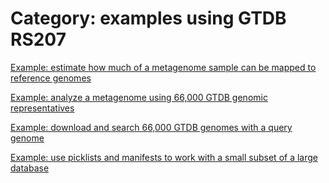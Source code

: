 # Category: examples using GTDB RS207


[Example: estimate how much of a metagenome sample can be mapped to reference genomes](15-estimate-how-much-of-a-metagenome-sample-can-be-mapped-to-reference-genomes.md)

[Example: analyze a metagenome using 66,000 GTDB genomic representatives](14-analyze-a-metagenome-using-66000-GTDB-genomic-representatives.md)

[Example: download and search 66,000 GTDB genomes with a query genome](13-download-and-search-66000-GTDB-genomes-with-a-query-genome.md)

[Example: use picklists and manifests to work with a small subset of a large database](4-use-picklists-and-manifests-to-work-with-a-small-subset-of-a-large-database.md)

